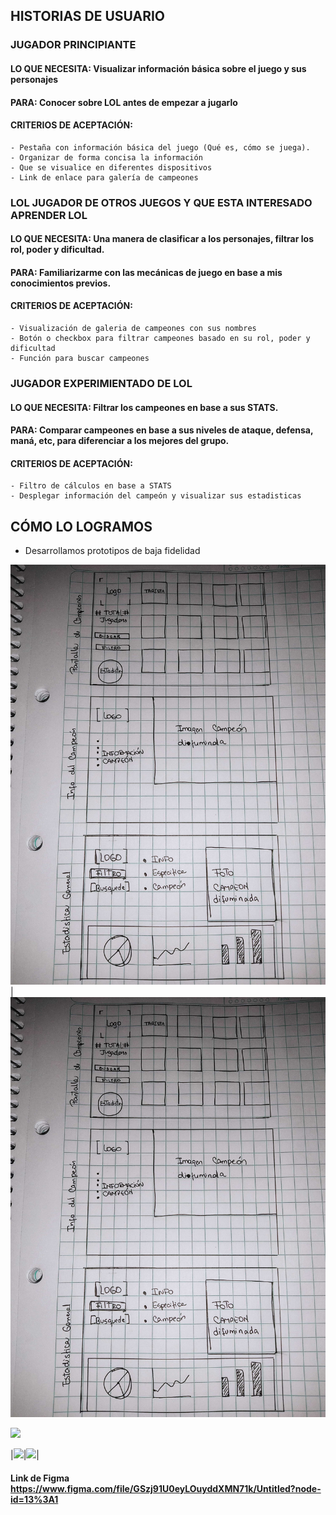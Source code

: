 ## HISTORIAS DE USUARIO

### JUGADOR PRINCIPIANTE
#### LO QUE NECESITA: Visualizar información básica sobre el juego y sus personajes
#### PARA: Conocer sobre LOL antes de empezar a jugarlo
#### CRITERIOS DE ACEPTACIÓN:
    - Pestaña con información básica del juego (Qué es, cómo se juega).
    - Organizar de forma concisa la información
    - Que se visualice en diferentes dispositivos
    - Link de enlace para galería de campeones

###  LOL JUGADOR DE OTROS JUEGOS Y QUE ESTA INTERESADO APRENDER LOL
#### LO QUE NECESITA: Una manera de clasificar a los personajes, filtrar los rol, poder y dificultad.
#### PARA: Familiarizarme con las mecánicas de juego en base a mis conocimientos previos. 
#### CRITERIOS DE ACEPTACIÓN:
    - Visualización de galeria de campeones con sus nombres
    - Botón o checkbox para filtrar campeones basado en su rol, poder y dificultad
    - Función para buscar campeones

### JUGADOR EXPERIMIENTADO DE LOL
#### LO QUE NECESITA: Filtrar los campeones en base a sus STATS.
#### PARA: Comparar campeones en base a sus niveles de ataque, defensa, maná, etc, para diferenciar a los mejores del grupo.
#### CRITERIOS DE ACEPTACIÓN: 
    - Filtro de cálculos en base a STATS
    - Desplegar información del campeón y visualizar sus estadisticas


## CÓMO LO LOGRAMOS
- Desarrollamos prototipos de baja fidelidad 


![img](imagenes/pt2.jpg)|![img](imagenes/pt2.jpg)

<img src="imagenes/pt1.png" width="150px"/>

|<img src="imagenes/pt1.png" width="150px"/>|<img src="imagenes/pt1.png" width="150px"/>|


#### Link de Figma https://www.figma.com/file/GSzj91U0eyLOuyddXMN71k/Untitled?node-id=13%3A1

